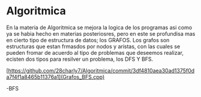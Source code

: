 # Algoritmica
En la materia de Algoritmica se mejora la logica de los programas asi como ya se habia hecho en materias posteriosres, pero en este se profundisa
mas en cierto tipo de estructura de datos; los GRAFOS.
Los grafos son estructuras que estan frmasdos por nodos y aristas, con las cuales se pueden fromar de acuerdo al tipo de problemas que deseemos 
realizar, ecisten dos tipos para resilver un problema, los DFS Y BFS.

[https://github.com/28charly7/Algoritmica/commit/3df4810aea30ad1375f0da7f4f1a8465b11376a1](Grafos_BFS.cpp)



-BFS
